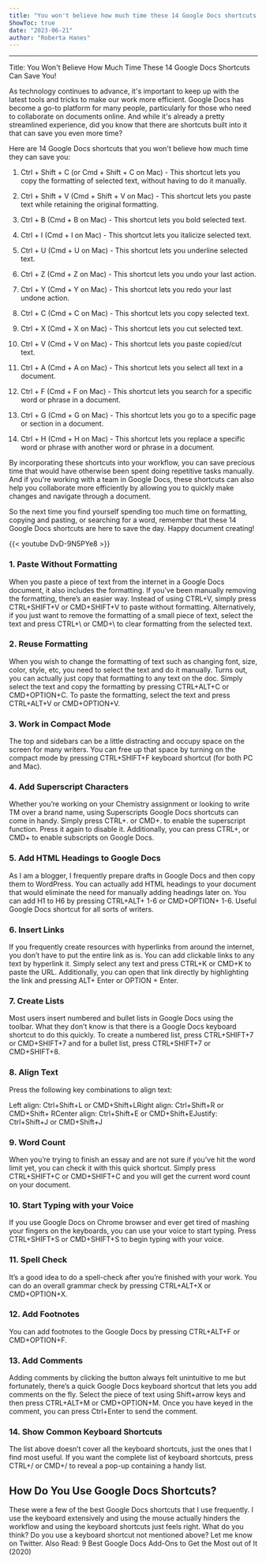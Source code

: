 ```yaml
---
title: "You won't believe how much time these 14 Google Docs shortcuts can save you!"
ShowToc: true 
date: "2023-06-21"
author: "Roberta Hanes"
---
```

*****
Title: You Won't Believe How Much Time These 14 Google Docs Shortcuts Can Save You!

As technology continues to advance, it's important to keep up with the latest tools and tricks to make our work more efficient. Google Docs has become a go-to platform for many people, particularly for those who need to collaborate on documents online. And while it's already a pretty streamlined experience, did you know that there are shortcuts built into it that can save you even more time?

Here are 14 Google Docs shortcuts that you won't believe how much time they can save you:

1. Ctrl + Shift + C (or Cmd + Shift + C on Mac) - This shortcut lets you copy the formatting of selected text, without having to do it manually.

2. Ctrl + Shift + V (Cmd + Shift + V on Mac) - This shortcut lets you paste text while retaining the original formatting.

3. Ctrl + B (Cmd + B on Mac) - This shortcut lets you bold selected text.

4. Ctrl + I (Cmd + I on Mac) - This shortcut lets you italicize selected text.

5. Ctrl + U (Cmd + U on Mac) - This shortcut lets you underline selected text.

6. Ctrl + Z (Cmd + Z on Mac) - This shortcut lets you undo your last action.

7. Ctrl + Y (Cmd + Y on Mac) - This shortcut lets you redo your last undone action.

8. Ctrl + C (Cmd + C on Mac) - This shortcut lets you copy selected text.

9. Ctrl + X (Cmd + X on Mac) - This shortcut lets you cut selected text.

10. Ctrl + V (Cmd + V on Mac) - This shortcut lets you paste copied/cut text.

11. Ctrl + A (Cmd + A on Mac) - This shortcut lets you select all text in a document.

12. Ctrl + F (Cmd + F on Mac) - This shortcut lets you search for a specific word or phrase in a document.

13. Ctrl + G (Cmd + G on Mac) - This shortcut lets you go to a specific page or section in a document.

14. Ctrl + H (Cmd + H on Mac) - This shortcut lets you replace a specific word or phrase with another word or phrase in a document.

By incorporating these shortcuts into your workflow, you can save precious time that would have otherwise been spent doing repetitive tasks manually. And if you're working with a team in Google Docs, these shortcuts can also help you collaborate more efficiently by allowing you to quickly make changes and navigate through a document.

So the next time you find yourself spending too much time on formatting, copying and pasting, or searching for a word, remember that these 14 Google Docs shortcuts are here to save the day. Happy document creating!

{{< youtube DvD-9N5PYe8 >}} 



### 1. Paste Without Formatting


When you paste a piece of text from the internet in a Google Docs document, it also includes the formatting. If you’ve been manually removing the formatting, there’s an easier way. Instead of using CTRL+V, simply press CTRL+SHIFT+V or CMD+SHIFT+V to paste without formatting.
Alternatively, if you just want to remove the formatting of a small piece of text, select the text and press CTRL+\ or CMD+\ to clear formatting from the selected text.

 
### 2. Reuse Formatting


When you wish to change the formatting of text such as changing font, size, color, style, etc, you need to select the text and do it manually. Turns out, you can actually just copy that formatting to any text on the doc. Simply select the text and copy the formatting by pressing CTRL+ALT+C or CMD+OPTION+C. To paste the formatting, select the text and press CTRL+ALT+V or CMD+OPTION+V.

 
### 3. Work in Compact Mode


The top and sidebars can be a little distracting and occupy space on the screen for many writers. You can free up that space by turning on the compact mode by pressing CTRL+SHIFT+F keyboard shortcut (for both PC and Mac).

 
### 4. Add Superscript Characters


Whether you’re working on your Chemistry assignment or looking to write TM over a brand name, using Superscripts Google Docs shortcuts can come in handy. Simply press CTRL+. or CMD+. to enable the superscript function. Press it again to disable it.
Additionally, you can press CTRL+, or CMD+ to enable subscripts on Google Docs.

 
### 5. Add HTML Headings to Google Docs


As I am a blogger, I frequently prepare drafts in Google Docs and then copy them to WordPress. You can actually add HTML headings to your document that would eliminate the need for manually adding headings later on. You can add H1 to H6 by pressing CTRL+ALT+ 1-6 or CMD+OPTION+ 1-6. Useful Google Docs shortcut for all sorts of writers.

 
### 6. Insert Links


If you frequently create resources with hyperlinks from around the internet, you don’t have to put the entire link as is. You can add clickable links to any text by hyperlink it. Simply select any text and press CTRL+K or CMD+K to paste the URL.
Additionally, you can open that link directly by highlighting the link and pressing ALT+ Enter or OPTION + Enter.

 
### 7. Create Lists


Most users insert numbered and bullet lists in Google Docs using the toolbar. What they don’t know is that there is a Google Docs keyboard shortcut to do this quickly. To create a numbered list, press CTRL+SHIFT+7 or CMD+SHIFT+7 and for a bullet list, press CTRL+SHIFT+7 or CMD+SHIFT+8.

 
### 8. Align Text


Press the following key combinations to align text:

 
Left align: Ctrl+Shift+L or CMD+Shift+LRight align: Ctrl+Shift+R or CMD+Shift+ RCenter align: Ctrl+Shift+E or CMD+Shift+EJustify: Ctrl+Shift+J or CMD+Shift+J
 
### 9. Word Count


When you’re trying to finish an essay and are not sure if you’ve hit the word limit yet, you can check it with this quick shortcut. Simply press CTRL+SHIFT+C or CMD+SHIFT+C and you will get the current word count on your document.

 
### 10. Start Typing with your Voice


If you use Google Docs on Chrome browser and ever get tired of mashing your fingers on the keyboards, you can use your voice to start typing. Press CTRL+SHIFT+S or CMD+SHIFT+S to begin typing with your voice.

 
### 11. Spell Check


It’s a good idea to do a spell-check after you’re finished with your work. You can do an overall grammar check by pressing CTRL+ALT+X or CMD+OPTION+X.

 
### 12. Add Footnotes


You can add footnotes to the Google Docs by pressing CTRL+ALT+F or CMD+OPTION+F.

 
### 13. Add Comments


Adding comments by clicking the button always felt unintuitive to me but fortunately, there’s a quick Google Docs keyboard shortcut that lets you add comments on the fly. Select the piece of text using Shift+arrow keys and then press CTRL+ALT+M or CMD+OPTION+M. Once you have keyed in the comment, you can press Ctrl+Enter to send the comment.

 
### 14. Show Common Keyboard Shortcuts


The list above doesn’t cover all the keyboard shortcuts, just the ones that I find most useful. If you want the complete list of keyboard shortcuts, press CTRL+/ or CMD+/ to reveal a pop-up containing a handy list.

 
## How Do You Use Google Docs Shortcuts?


These were a few of the best Google Docs shortcuts that I use frequently. I use the keyboard extensively and using the mouse actually hinders the workflow and using the keyboard shortcuts just feels right. What do you think? Do you use a keyboard shortcut not mentioned above? Let me know on Twitter.
Also Read: 9 Best Google Docs Add-Ons to Get the Most out of It (2020)





